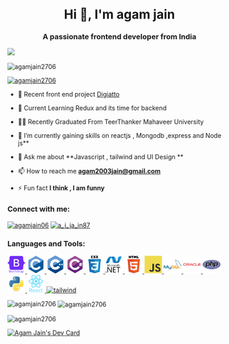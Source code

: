 <h1 align="center">Hi 👋, I'm agam jain</h1>
<h3 align="center">A passionate frontend developer from India</h3>
<img src = "https://user-images.githubusercontent.com/74038190/225813708-98b745f2-7d22-48cf-9150-083f1b00d6c9.gif"/>
<p align="left"> <img src="https://komarev.com/ghpvc/?username=agamjain2706&label=Profile%20views&color=0e75b6&style=flat" alt="agamjain2706" /> </p>

<p align="left"> <a href="https://github.com/ryo-ma/github-profile-trophy"><img src="https://github-profile-trophy.vercel.app/?username=agamjain2706" alt="agamjain2706" /></a> </p>

- 🔭 Recent front end project  [Digiatto](https://digiatto-nu.vercel.app/)

-  🔭 Current Learning Redux  and its time for backend 
-  👨‍🎓 Recently Graduated From TeerThanker Mahaveer University

- 🌱 I’m currently gaining skills on reactjs , Mongodb ,express and Node js**

- 💬 Ask me about **Javascript , tailwind and UI Design **

- 📫 How to reach me **agam2003jain@gmail.com**

- ⚡ Fun fact **I think , I am funny**

<h3 align="left">Connect with me:</h3>
<p align="left">
<a href="https://linkedin.com/in/agamjain06" target="blank"><img align="center" src="https://raw.githubusercontent.com/rahuldkjain/github-profile-readme-generator/master/src/images/icons/Social/linked-in-alt.svg" alt="agamjain06" height="30" width="40" /></a>
<a href="https://instagram.com/a_j_ja_in87" target="blank"><img align="center" src="https://raw.githubusercontent.com/rahuldkjain/github-profile-readme-generator/master/src/images/icons/Social/instagram.svg" alt="a_j_ja_in87" height="30" width="40" /></a>
</p>

<h3 align="left">Languages and Tools:</h3>
<p align="left"> <a href="https://getbootstrap.com" target="_blank" rel="noreferrer"> <img src="https://raw.githubusercontent.com/devicons/devicon/master/icons/bootstrap/bootstrap-plain-wordmark.svg" alt="bootstrap" width="40" height="40"/> </a> <a href="https://www.cprogramming.com/" target="_blank" rel="noreferrer"> <img src="https://raw.githubusercontent.com/devicons/devicon/master/icons/c/c-original.svg" alt="c" width="40" height="40"/> </a> <a href="https://www.w3schools.com/cpp/" target="_blank" rel="noreferrer"> <img src="https://raw.githubusercontent.com/devicons/devicon/master/icons/cplusplus/cplusplus-original.svg" alt="cplusplus" width="40" height="40"/> </a> <a href="https://www.w3schools.com/cs/" target="_blank" rel="noreferrer"> <img src="https://raw.githubusercontent.com/devicons/devicon/master/icons/csharp/csharp-original.svg" alt="csharp" width="40" height="40"/> </a> <a href="https://www.w3schools.com/css/" target="_blank" rel="noreferrer"> <img src="https://raw.githubusercontent.com/devicons/devicon/master/icons/css3/css3-original-wordmark.svg" alt="css3" width="40" height="40"/> </a> <a href="https://dotnet.microsoft.com/" target="_blank" rel="noreferrer"> <img src="https://raw.githubusercontent.com/devicons/devicon/master/icons/dot-net/dot-net-original-wordmark.svg" alt="dotnet" width="40" height="40"/> </a> <a href="https://www.w3.org/html/" target="_blank" rel="noreferrer"> <img src="https://raw.githubusercontent.com/devicons/devicon/master/icons/html5/html5-original-wordmark.svg" alt="html5" width="40" height="40"/> </a> <a href="https://developer.mozilla.org/en-US/docs/Web/JavaScript" target="_blank" rel="noreferrer"> <img src="https://raw.githubusercontent.com/devicons/devicon/master/icons/javascript/javascript-original.svg" alt="javascript" width="40" height="40"/> </a> <a href="https://www.mysql.com/" target="_blank" rel="noreferrer"> <img src="https://raw.githubusercontent.com/devicons/devicon/master/icons/mysql/mysql-original-wordmark.svg" alt="mysql" width="40" height="40"/> </a> <a href="https://www.oracle.com/" target="_blank" rel="noreferrer"> <img src="https://raw.githubusercontent.com/devicons/devicon/master/icons/oracle/oracle-original.svg" alt="oracle" width="40" height="40"/> </a> <a href="https://www.php.net" target="_blank" rel="noreferrer"> <img src="https://raw.githubusercontent.com/devicons/devicon/master/icons/php/php-original.svg" alt="php" width="40" height="40"/> </a> <a href="https://www.python.org" target="_blank" rel="noreferrer"> <img src="https://raw.githubusercontent.com/devicons/devicon/master/icons/python/python-original.svg" alt="python" width="40" height="40"/> </a> <a href="https://reactjs.org/" target="_blank" rel="noreferrer"> <img src="https://raw.githubusercontent.com/devicons/devicon/master/icons/react/react-original-wordmark.svg" alt="react" width="40" height="40"/> </a> <a href="https://tailwindcss.com/" target="_blank" rel="noreferrer"> <img src="https://www.vectorlogo.zone/logos/tailwindcss/tailwindcss-icon.svg" alt="tailwind" width="40" height="40"/> </a> </p>

<p><img align="left" src="https://github-readme-stats.vercel.app/api/top-langs?username=agamjain2706&show_icons=true&locale=en&layout=compact" alt="agamjain2706" /></p>

<p>&nbsp;<img align="center" src="https://github-readme-stats.vercel.app/api?username=agamjain2706&show_icons=true&locale=en" alt="agamjain2706" /></p>
<p><img align="center" src="https://github-readme-streak-stats.herokuapp.com/?user=agamjain2706&" alt="agamjain2706" /></p>
<a href="https://app.daily.dev/agamjain47"><img src="https://api.daily.dev/devcards/v2/Lmopxv6caRxUs6mhAMQXb.png?type=wide&r=93a" width="652" alt="Agam Jain's Dev Card"/></a>

